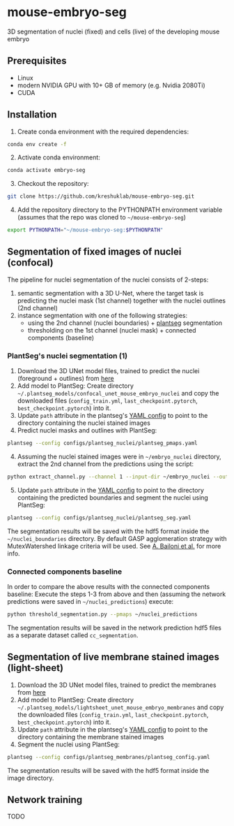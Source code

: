 # mouse-embryo-seg
3D segmentation of nuclei (fixed) and cells (live) of the developing mouse embryo

## Prerequisites
- Linux
- modern NVIDIA GPU with 10+ GB of memory (e.g. Nvidia 2080Ti)
- CUDA

## Installation

1. Create conda environment with the required dependencies:
```bash
conda env create -f 
```
2. Activate conda environment:
```bash
conda activate embryo-seg
```
3. Checkout the repository:
```bash
git clone https://github.com/kreshuklab/mouse-embryo-seg.git
```
4. Add the repository directory to the PYTHONPATH environment variable (assumes that the repo was cloned to `~/mouse-embryo-seg`)
```bash
export PYTHONPATH="~/mouse-embryo-seg:$PYTHONPATH"
```

## Segmentation of fixed images of nuclei (confocal)

The pipeline for nuclei segmentation of the nuclei consists of 2-steps: 
1. semantic segmentation with a 3D U-Net, where the target task is predicting the nuclei mask (1st channel) together with the nuclei outlines (2nd channel)
2. instance segmentation with one of the following strategies:
    - using the 2nd channel (nuclei boundaries) + [plantseg](https://github.com/hci-unihd/plant-seg) segmentation
    - thresholding on the 1st channel (nuclei mask) + connected components (baseline)
    
### PlantSeg's nuclei segmentation (1)
1. Download the 3D UNet model files, trained to predict the nuclei (foreground + outlines) from [here](https://oc.embl.de/index.php/s/nV10v55nbfz8kX1)
2. Add model to PlantSeg: Create directory `~/.plantseg_models/confocal_unet_mouse_embryo_nuclei` and copy the downloaded files (`config_train.yml`, `last_checkpoint.pytorch`, `best_checkpoint.pytorch`) into it.
3. Update `path` attribute in the plantseg's [YAML config](configs/plantseg_nuclei/plantseg_pmaps.yaml) to point to the directory containing the nuclei stained images
4. Predict nuclei masks and outlines with PlantSeg:
```bash
plantseg --config configs/plantseg_nuclei/plantseg_pmaps.yaml
``` 
4. Assuming the nuclei stained images were in `~/embryo_nuclei` directory, extract the 2nd channel from the predictions using the script:
```bash
python extract_channel.py --channel 1 --input-dir ~/embryo_nuclei --output-dir ~/nuclei_boundaries
```
5. Update `path` attribute in the [YAML config](configs/plantseg_nuclei/plantseg_seg.yaml) to point to the directory containing the predicted boundaries and segment the nuclei using PlantSeg:
```bash
plantseg --config configs/plantseg_nuclei/plantseg_seg.yaml
```  
The segmentation results will be saved with the hdf5 format inside the `~/nuclei_boundaries` directory.
By default GASP agglomeration strategy with MutexWatershed linkage criteria will be used. See [A. Bailoni et al.](https://arxiv.org/abs/1906.11713) for more info.

### Connected components baseline
In order to compare the above results with the connected components baseline:
Execute the steps 1-3 from above and then (assuming the network predictions were saved in `~/nuclei_predictions`) execute:
```bash
python threshold_segmentation.py --pmaps ~/nuclei_predictions
```
The segmentation results will be saved in the network prediction hdf5 files as a separate dataset called `cc_segmentation`.
     
## Segmentation of live membrane stained images (light-sheet)
1. Download the 3D UNet model files, trained to predict the membranes from [here](https://oc.embl.de/index.php/s/Z7XUdh67FT5N70i)
2. Add model to PlantSeg: Create directory `~/.plantseg_models/lightsheet_unet_mouse_embryo_membranes` and copy the downloaded files (`config_train.yml`, `last_checkpoint.pytorch`, `best_checkpoint.pytorch`) into it.
3. Update `path` attribute in the plantseg's [YAML config](configs/plantseg_membranes/plantseg_config.yaml) to point to the directory containing the membrane stained images
4. Segment the nuclei using PlantSeg:
```bash
plantseg --config configs/plantseg_membranes/plantseg_config.yaml
``` 
The segmentation results will be saved with the hdf5 format inside the image directory. 


## Network training

TODO